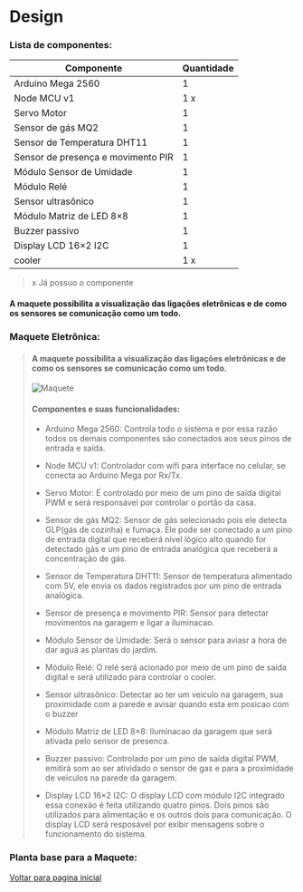  # Design

### Lista de componentes:

| Componente  |  Quantidade |
|---|---|
| Arduino Mega 2560  | 1  |
|  Node MCU v1 | 1 x | 
|  Servo Motor |  1 |
| Sensor de gás MQ2  |  1 |
|  Sensor de Temperatura DHT11 |  1 |
|  Sensor de presença e movimento PIR |  1 |
| Módulo Sensor de Umidade  |  1 |
|  Módulo Relé |  1 |
|  Sensor ultrasônico | 1  |
| Módulo Matriz de LED 8×8  |  1 |
|  Buzzer passivo |  1 |
|  Display LCD 16×2 I2C | 1  |
|  cooler | 1 x  |

> x Já possuo o componente

#### A maquete possibilita a visualização das ligações eletrônicas e de como os sensores se comunicação como um todo.

### Maquete Eletrônica:

> #### A maquete possibilita a visualização das ligações eletrônicas e de como os sensores se comunicação como um todo.
> 
>  ![Maquete](https://user-images.githubusercontent.com/12564754/143169612-df9655b0-2026-444f-a5dc-c30d06d1c035.png)
> 
> #### Componentes e suas funcionalidades:
> 
> - Arduino Mega 2560: Controla todo o sistema e por essa razão todos os demais componentes são conectados aos seus pinos de entrada e saída.
> 
> - Node MCU v1: Controlador com wifi para interface no celular, se conecta ao Arduino Mega por Rx/Tx.
> 
> - Servo Motor: É controlado por meio de um pino de saída digital PWM e será responsável por controlar o portão da casa.
> 
> - Sensor de gás MQ2: Sensor de gás selecionado pois ele detecta GLP(gás de cozinha) e fumaça. Ele pode ser conectado a um pino de entrada digital que receberá nível lógico alto quando for detectado gás e um pino de entrada analógica que receberá a concentração de gás.
> 
> - Sensor de Temperatura DHT11: Sensor de temperatura alimentado com 5V, ele envia os dados registrados por um pino de entrada analógica.
> 
> - Sensor de presença e movimento PIR: Sensor para detectar movimentos na garagem e ligar a iluminacao.
> 
> - Módulo Sensor de Umidade: Será o sensor para aviasr a hora de dar aguá as plantas do jardim.
> 
> - Módulo Relé: O relé será acionado por meio de um pino de saída digital e será utilizado para controlar o cooler.
> 
> - Sensor ultrasônico: Detectar ao ter um veiculo na garagem, sua proximidade com a parede e avisar quando esta em posicao com o buzzer
> 
> - Módulo Matriz de LED 8×8: Iluminacao da garagem que será ativada pelo sensor de presenca.
> 
> - Buzzer passivo: Controlado por um pino de saída digital PWM, emitirá som ao ser atividado o sensor de gas e para a proximidade de veiculos na parede da garagem.
> 
> - Display LCD 16×2 I2C: O display LCD com módulo I2C integrado essa conexão é feita utilizando quatro pinos. Dois pinos são utilizados para alimentação e os outros dois para comunicação. O display LCD será resposável por exibir mensagens sobre o funcionamento do sistema.

### Planta base para a Maquete:


 [Voltar para pagina inicial](/README.md)
